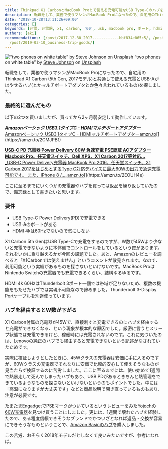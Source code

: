 ```yaml
---
title: Thinkpad X1 CarbonとMacBook Proとで使える充電可能なUSB Type-Cのハブを選ぶ
description: 転職をして、業務で使うマシンがMacBook Proになったので、自宅用のThinkpad X1 Carbon (5th Gen, 2017モデル)と共通して使える充電とUSB-Aがはやせるハブ(とかマルチポートアダプタとか色々言われているもの)を探しました。
date: '2018-10-28T13:11:26+09:00'
categories: []
keywords: [充電, 充電器, x1, carbon, '60', usb, macbook pro, ポート, hdmi, 'on']
authors: [aki]
recommendations: [/post/2017-12-30_2017------------bbf834e065c5/, /post/2017-01-30-indigogo-dehazimetebatukusitelai-ta-dot-woshi-tute3keyue-gatatuta/,
  /post/2019-03-10_business-trip-goods/]
---
```


![“two phones on white table” by [Steve Johnson](https://unsplash.com/@steve_j?utm_source=medium&utm_medium=referral) on [Unsplash](https://unsplash.com?utm_source=medium&utm_medium=referral)](/img/0__jIYyoN2vxlQsPgm5.jpg)
“two phones on white table” by [Steve Johnson](https://unsplash.com/@steve_j?utm_source=medium&utm_medium=referral) on [Unsplash](https://unsplash.com?utm_source=medium&utm_medium=referral)

転職をして、業務で使うマシンがMacBook Proになったので、自宅用のThinkpad X1 Carbon (5th Gen, 2017モデル)と共通して使える充電とUSB-Aがはやせるハブ(とかマルチポートアダプタとか色々言われているもの)を探しました。

### 最終的に選んだもの

以下の2つを買いましたが、買ってから2ヶ月弱安定して動作しています。

[**_Amazonベーシック USB3.1タイプC - HDMIマルチポートアダプター_**  
Amazonベーシック USB3.1タイプC - HDMIマルチポートアダプターamzn.to](https://amzn.to/2CMJPB1 "https://amzn.to/2CMJPB1")[](https://amzn.to/2CMJPB1)

[**USB-C PD 充電器 Power Delivery 60W 急速充電 PSE認証 ACアダプター Macbook Pro、任天堂スイッチ、Dell XPS、X1 Carbon 2017等対応…**  
_USB-C Power Delivery充電器 MacBook Pro 2016、任天堂スイッチ、X1 Carbon 2017をはじめとするType C対応デバイスに最大60Wの出力で急速充電可能です。 また、iPhone 8 /…_amzn.to](https://amzn.to/2EOUH4e "https://amzn.to/2EOUH4e")[](https://amzn.to/2EOUH4e)

ここに至るまでにいくつかの充電器やハブを買っては返品を繰り返していたので、備忘録として書きたいと思います。

### 要件

*   USB Type-C Power Delivery(PD)で充電できる
*   USB-Aのポートがある
*   HDMI 4kは60Hzでないので気にしない

X1 Carbon 5th GenはUSB Type-Cで充電をするのですが、W数が45Wより少ないと充電できないように本体側でコントロールをしているという罠があります。それをいかに乗り越えるかが今回の課題でした。あと、Amazonのレビューを調べると「X1Carbonでは使えません」というコメントが散見されます。なので、利用可能という実績があるものを探さないといけないです。MacBook ProはNintendo Switchの充電器でも充電できるくらい、結構ゆるゆるです。

HDMI 4k 60HzはThunderbolt 3ポート一個では帯域が足りないため、複数の機能をもたせたハブでは実現不可能なので諦めました。Thunderbolt 3-Display Portケーブルを別途使っています。

### ハブを経由するとW数が下がる

X1 Carbon付属の充電器が45Wで、直接刺すと充電できるのにハブを経由すると充電ができなくなる、という現象が根本的な原因でした。厳密に言うとスリープ状態では充電できるけど、稼働時には充電されないのです。これに気づいたのは、Lenovoの純正のハブでも経由すると充電できないという記述がなされていたためです。

実際に検証しようとしたときに、45Wクラスの充電器は安価に手に入るのですが、60Wクラスの充電器でそれなりに安価で比較的安心して使えそうなものが見当たらず検証するのに苦労しました。ここに至るまでには、使い始めて1週間で熱暴走して死んでしまったハブもあり、USB PDがあるときちんと熱管理をできているようなものを探さないといけないというのもポイントでした。中には「高温になりますが大丈夫です」などと商品説明で開き直っているものもあり、注意が必要です。

たまたまEngadgetでPSEマークがついているというレビューをみた[Yojochの60W充電器](https://amzn.to/2EOUH4e)を見つけ買うことにしました。更には、1週間で壊れたハブを経験したので、ある程度信頼できそうなブランドでかついざとなれば返品・交換が容易にできそうなものということで、[Amazon Basicのハブ](https://amzn.to/2CMJPB1)を購入しました。

この苦労、おそらく2018年モデルだとしなくて良いみたいですが、参考になれば。